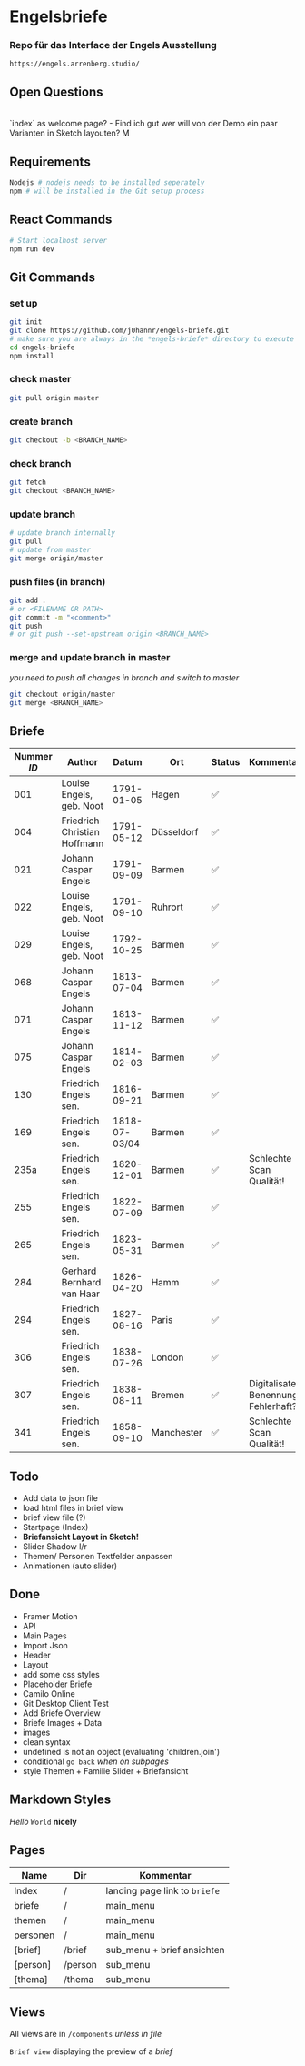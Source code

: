 # Engelsbriefe

### Repo für das Interface der Engels Ausstellung
`https://engels.arrenberg.studio/`


## Open Questions 
<br>
`index` as welcome page? - Find ich gut wer will von der Demo ein paar Varianten in Sketch layouten? M

## Requirements
```bash
Nodejs # nodejs needs to be installed seperately 
npm # will be installed in the Git setup process
```

## React Commands
```bash
# Start localhost server
npm run dev
```

## Git Commands

### set up 
```bash
git init
git clone https://github.com/j0hannr/engels-briefe.git
# make sure you are always in the *engels-briefe* directory to execute git and nodejs
cd engels-briefe
npm install
```
### check master
```bash
git pull origin master
```
### create branch
```bash
git checkout -b <BRANCH_NAME>
```
### check branch
```bash
git fetch
git checkout <BRANCH_NAME>
```
### update branch
```bash
# update branch internally
git pull 
# update from master
git merge origin/master
```
### push files (in branch)
```bash
git add . 
# or <FILENAME OR PATH>
git commit -m "<comment>"
git push
# or git push --set-upstream origin <BRANCH_NAME> 
```
### merge and update branch in master
*you need to push all changes in branch and switch to master*
```bash
git checkout origin/master
git merge <BRANCH_NAME>
```


## Briefe

Nummer *ID* | Author | Datum | Ort | Status | Kommentar 
--- | --- | --- | --- | --- | ---
001 | Louise Engels, geb. Noot | 1791-01-05 | Hagen | :white_check_mark: | 
004 | Friedrich Christian Hoffmann | 1791-05-12 | Düsseldorf | :white_check_mark: |
021 | Johann Caspar Engels | 1791-09-09| Barmen | :white_check_mark: |
022 | Louise Engels, geb. Noot | 1791-09-10 | Ruhrort | :white_check_mark: |
029 | Louise Engels, geb. Noot | 1792-10-25 | Barmen | :white_check_mark:|
068 | Johann Caspar Engels | 1813-07-04 | Barmen | :white_check_mark:|
071 | Johann Caspar Engels | 1813-11-12 | Barmen | :white_check_mark: |
075 | Johann Caspar Engels | 1814-02-03 | Barmen | :white_check_mark: |
130 | Friedrich Engels sen. | 1816-09-21 | Barmen | :white_check_mark: |
169 | Friedrich Engels sen. | 1818-07-03/04 | Barmen | :white_check_mark: |
235a | Friedrich Engels sen. | 1820-12-01 | Barmen | :white_check_mark: | Schlechte Scan Qualität!
255 | Friedrich Engels sen. | 1822-07-09 | Barmen | :white_check_mark: |
265 | Friedrich Engels sen. | 1823-05-31 | Barmen | :white_check_mark: |
284 | Gerhard Bernhard van Haar | 1826-04-20 | Hamm | :white_check_mark: |
294 | Friedrich Engels sen. | 1827-08-16 | Paris | :white_check_mark: |
306 | Friedrich Engels sen. | 1838-07-26 | London | :white_check_mark: |
307 | Friedrich Engels sen. | 1838-08-11 | Bremen | :white_check_mark: | Digitalisate Benennung Fehlerhaft?
341 | Friedrich Engels sen. | 1858-09-10 | Manchester | :white_check_mark: | Schlechte Scan Qualität!



## Todo

* Add data to json file
* load html files in brief view
* brief view file (?)
* Startpage (Index)
* **Briefansicht Layout in Sketch!**
* Slider Shadow l/r
* Themen/ Personen Textfelder anpassen 
* Animationen (auto slider)


## Done

* Framer Motion
* API
* Main Pages
* Import Json
* Header
* Layout
* add some css styles
* Placeholder Briefe
* Camilo Online
* Git Desktop Client Test
* Add Briefe Overview
* Briefe Images + Data
* images
* clean syntax
* undefined is not an object (evaluating 'children.join')
* conditional `go back` *when on subpages*
* style Themen + Familie Slider + Briefansicht



## Markdown Styles

*Hello* `World` **nicely**

## Pages

Name | Dir | Kommentar 
--- | --- | --- 
Index | / | landing page link to `briefe`
briefe | / | main_menu
themen | / | main_menu
personen | / | main_menu
[brief] | /brief | sub_menu + brief ansichten
[person] | /person | sub_menu
[thema] | /thema | sub_menu

## Views
All views are in `/components` *unless in file*

`Brief view`
displaying the preview of a *brief*